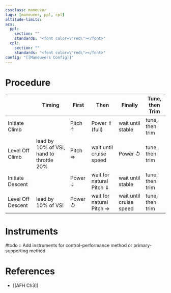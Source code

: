 ```yaml
---
cssclass: maneuver
tags: [maneuver, ppl, cpl]
altitude-limits: 
acs:
  ppl: 
    section: ""
    standards: "<font color=\"red\"></font>"
  cpl: 
    section: ""
    standards: "<font color=\"red\"></font>"
config: "[[Maneuvers Config]]"
---
```


# Procedure

| | Timing | First | Then | Finally | Tune, then Trim |  
| -- | -- | -- | --| -- | -- |  
| Initiate Climb | | Pitch &#x21D1; | Power &#x21D1; (full) | wait until stable | tune, then trim |  
| Level Off Climb | lead by 10% of VSI, hand to throttle 20%| Pitch &#x21D2; | wait until cruise speed | Power &#x21BA; | tune, then trim |  
| Initiate Descent | | Power &#x21D3; | wait for natural Pitch &#x21D3; | wait until stable | tune, then trim |  
| Level Off Descent | lead by 10% of VSI | Power &#x21BA; | wait for natural Pitch &#x21D2; | wait until cruise speed | tune, then trim |


# Instruments
#todo :: Add instruments for control-performance method or primary-supporting method


# References
- [[AFH Ch3]]
